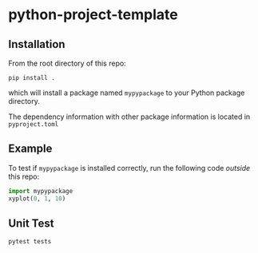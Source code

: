# python-project-template

## Installation
From the root directory of this repo:
```
pip install .
```
which will install a package named `mypypackage` to your Python package directory.

The dependency information with other package information is located in `pyproject.toml`


## Example 
To test if `mypypackage` is installed correctly, run the following code *outside* this repo:
```python
import mypypackage
xyplot(0, 1, 10)
```

## Unit Test

```
pytest tests
```